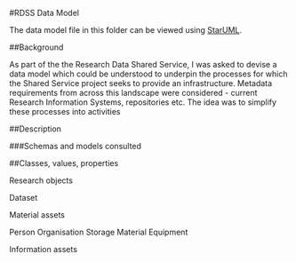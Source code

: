
#RDSS Data Model

The data model file in this folder can be viewed using [StarUML](http://staruml.io/).

##Background

As part of the the Research Data Shared Service, I was asked to devise a data model which could be understood to underpin the processes for which the Shared Service project seeks to provide an infrastructure. Metadata requirements from across this landscape were considered - current Research Information Systems, repositories etc. The idea was to simplify these processes into activities 

##Description



###Schemas and models consulted


##Classes, values, properties 

Research objects

Dataset


Material assets

Person
Organisation
Storage
Material
Equipment

Information assets

